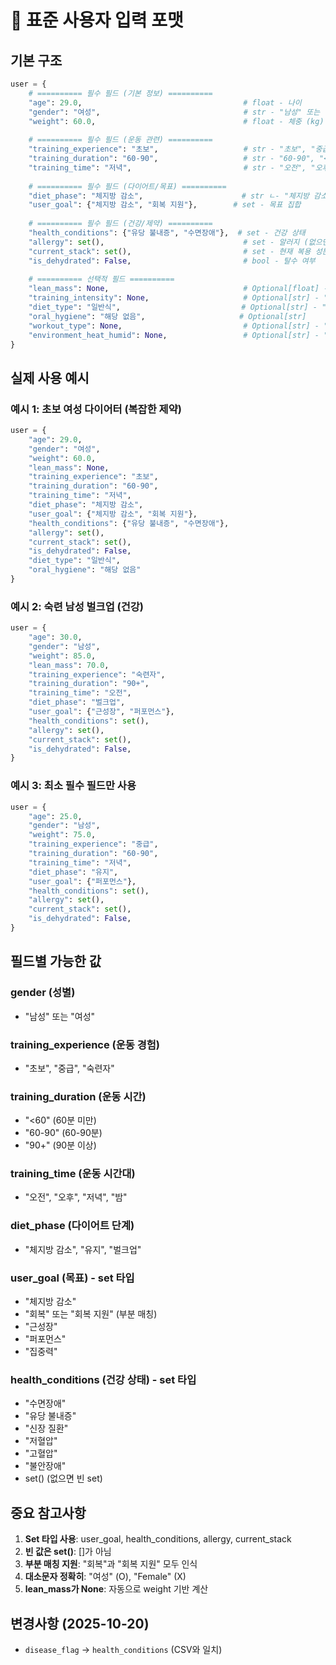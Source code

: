 # 📝 표준 사용자 입력 포맷

## 기본 구조

```python
user = {
    # ========== 필수 필드 (기본 정보) ==========
    "age": 29.0,                                    # float - 나이
    "gender": "여성",                                # str - "남성" 또는 "여성"
    "weight": 60.0,                                 # float - 체중 (kg)
    
    # ========== 필수 필드 (운동 관련) ==========
    "training_experience": "초보",                   # str - "초보", "중급", "숙련자"
    "training_duration": "60-90",                   # str - "60-90", "<60", "90+"
    "training_time": "저녁",                         # str - "오전", "오후", "저녁", "밤"
    
    # ========== 필수 필드 (다이어트/목표) ==========
    "diet_phase": "체지방 감소",                      # str ㄴ- "체지방 감소", "유지", "벌크업"
    "user_goal": {"체지방 감소", "회복 지원"},        # set - 목표 집합
    
    # ========== 필수 필드 (건강/제약) ==========
    "health_conditions": {"유당 불내증", "수면장애"},  # set - 건강 상태
    "allergy": set(),                               # set - 알러지 (없으면 빈 set)
    "current_stack": set(),                         # set - 현재 복용 성분
    "is_dehydrated": False,                         # bool - 탈수 여부
    
    # ========== 선택적 필드 ==========
    "lean_mass": None,                              # Optional[float] - 제지방량 kg
    "training_intensity": None,                     # Optional[str] - "고", "중", "저"
    "diet_type": "일반식",                           # Optional[str] - "일반식", "채식 위주"
    "oral_hygiene": "해당 없음",                     # Optional[str]
    "workout_type": None,                           # Optional[str] - "유산소", "무산소"
    "environment_heat_humid": None,                 # Optional[str] - "실내", "고온", "고온다습"
}
```

## 실제 사용 예시

### 예시 1: 초보 여성 다이어터 (복잡한 제약)
```python
user = {
    "age": 29.0,
    "gender": "여성",
    "weight": 60.0,
    "lean_mass": None,
    "training_experience": "초보",
    "training_duration": "60-90",
    "training_time": "저녁",
    "diet_phase": "체지방 감소",
    "user_goal": {"체지방 감소", "회복 지원"},
    "health_conditions": {"유당 불내증", "수면장애"},
    "allergy": set(),
    "current_stack": set(),
    "is_dehydrated": False,
    "diet_type": "일반식",
    "oral_hygiene": "해당 없음"
}
```

### 예시 2: 숙련 남성 벌크업 (건강)
```python
user = {
    "age": 30.0,
    "gender": "남성",
    "weight": 85.0,
    "lean_mass": 70.0,
    "training_experience": "숙련자",
    "training_duration": "90+",
    "training_time": "오전",
    "diet_phase": "벌크업",
    "user_goal": {"근성장", "퍼포먼스"},
    "health_conditions": set(),
    "allergy": set(),
    "current_stack": set(),
    "is_dehydrated": False,
}
```

### 예시 3: 최소 필수 필드만 사용
```python
user = {
    "age": 25.0,
    "gender": "남성",
    "weight": 75.0,
    "training_experience": "중급",
    "training_duration": "60-90",
    "training_time": "저녁",
    "diet_phase": "유지",
    "user_goal": {"퍼포먼스"},
    "health_conditions": set(),
    "allergy": set(),
    "current_stack": set(),
    "is_dehydrated": False,
}
```

## 필드별 가능한 값

### gender (성별)
- "남성" 또는 "여성"

### training_experience (운동 경험)
- "초보", "중급", "숙련자"

### training_duration (운동 시간)
- "<60" (60분 미만)
- "60-90" (60-90분)
- "90+" (90분 이상)

### training_time (운동 시간대)
- "오전", "오후", "저녁", "밤"

### diet_phase (다이어트 단계)
- "체지방 감소", "유지", "벌크업"

### user_goal (목표) - **set 타입**
- "체지방 감소"
- "회복" 또는 "회복 지원" (부분 매칭)
- "근성장"
- "퍼포먼스"
- "집중력"

### health_conditions (건강 상태) - **set 타입**
- "수면장애"
- "유당 불내증"
- "신장 질환"
- "저혈압"
- "고혈압"
- "불안장애"
- set() (없으면 빈 set)

## 중요 참고사항

1. **Set 타입 사용**: user_goal, health_conditions, allergy, current_stack
2. **빈 값은 set()**: []가 아님
3. **부분 매칭 지원**: "회복"과 "회복 지원" 모두 인식
4. **대소문자 정확히**: "여성" (O), "Female" (X)
5. **lean_mass가 None**: 자동으로 weight 기반 계산

## 변경사항 (2025-10-20)

- `disease_flag` → `health_conditions` (CSV와 일치)

